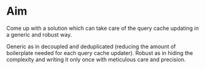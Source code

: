 # Aim

Come up with a solution which can take care of the query cache updating
in a generic and robust way.

Generic as in decoupled and deduplicated (reducing the amount of
boilerplate needed for each query cache updater). Robust as in hiding
the complexity and writing it only once with meticulous care and
precision.
